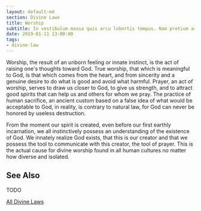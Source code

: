 ```yaml
---
layout: default-md
section: Divine Laws
title: Worship
subtitle: In vestibulum massa quis arcu lobortis tempus. Nam pretium arcu in odio vulputate luctus.
date: 2019-01-11 13:00:00
tags: 
- divine-law
---
```


Worship, the result of an unborn feeling or innate instinct, is the act of raising one's thoughts toward God.  True worship, that which is meaningful to God, is that which comes from the heart, and from sincerity and a genuine desire to do what is good and avoid what harmful.  Prayer, an act of worship, serves to draw us closer to God, to give us strength, and to attract good spirits that can help us and others for whom we pray.  The practice of human sacrifice, an ancient custom based on a false idea of what would be acceptable to God, in reality, is contrary to natural law, for God can never be honored by useless destruction.

From the moment our spirit is created, even before our first earthly incarnation, we all instinctively possess an understanding of the existence of God. We innately realize God exists, that this is our creator and that we possess the tool to communicate with this creator, the tool of prayer. This is the actual cause for divine worship found in all human cultures no matter how diverse and isolated. 


## See Also
TODO


<a href="/divine-laws" class="button special">All Divine Laws</a>
